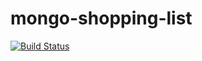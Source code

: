 # mongo-shopping-list
[![Build Status](https://travis-ci.org/kuwood/mongo-shopping-list.svg?branch=master)](https://travis-ci.org/kuwood/mongo-shopping-list)
